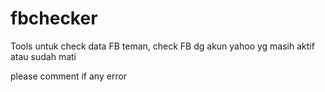 # fbchecker

Tools untuk check data FB teman, check FB dg akun yahoo yg masih aktif atau sudah mati


please comment if any error
